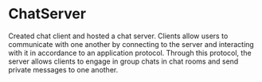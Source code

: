 # ChatServer
Created chat client and hosted a chat server. Clients allow users to communicate with one another by connecting to the server and interacting with it in accordance to an application protocol. Through this protocol, the server allows clients to engage in group chats in chat rooms and send private messages to one another.
